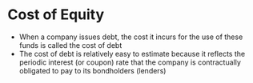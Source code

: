 # Cost of Equity

- When a company issues debt, the cost it incurs for the use of these funds is called the cost of debt
- The cost of debt is relatively easy to estimate because it reflects the periodic interest (or coupon) rate that the company is contractually obligated to pay to its bondholders (lenders)

